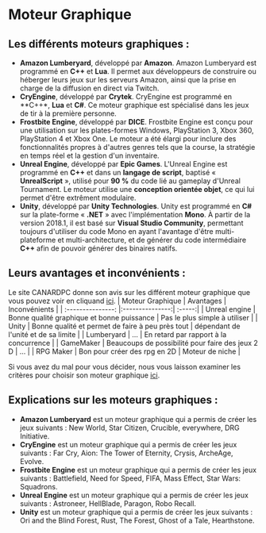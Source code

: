 # Moteur Graphique 

## Les différents moteurs graphiques :
- **Amazon Lumberyard**, développé par **Amazon**.
Amazon Lumberyard est programmé en **C++** et **Lua**. Il permet aux développeurs de construire ou héberger leurs jeux sur les serveurs Amazon, ainsi que la prise en charge de la diffusion en direct via Twitch.
- **CryEngine**, développé par **Crytek**.
CryEngine est programmé en **C++*, **Lua** et **C#**. Ce moteur graphique est spécialisé dans les jeux de tir à la première personne.
- **Frostbite Engine**, développé par **DICE**.
Frostbite Engine est conçu pour une utilisation sur les plates-formes Windows, PlayStation 3, Xbox 360, PlayStation 4 et Xbox One. Le moteur a été élargi pour inclure des fonctionnalités propres à d'autres genres tels que la course, la stratégie en temps réel et la gestion d'un inventaire.
- **Unreal Engine**, développé par **Epic Games**.
L'Unreal Engine est programmé en **C++** et dans un **langage de script**, baptisé « **UnrealScript** », utilisé pour **90 %** du code lié au gameplay d'Unreal Tournament. Le moteur utilise une **conception orientée objet**, ce qui lui permet d'être extrêment modulaire.
- **Unity**, développé par **Unity Technologies**.
Unity est programmé en **C#** sur la plate-forme « **.NET** » avec l'implémentation **Mono**. À partir de la version 2018.1, il est basé sur **Visual Studio Community**, permettant toujours d'utiliser du code Mono en ayant l'avantage d'être multi-plateforme et multi-architecture, et de générer du code intermédiaire **C++** afin de pouvoir générer des binaires natifs.

## Leurs avantages et inconvénients :
Le site CANARDPC donne son avis sur les différent moteur graphique que vous pouvez voir en cliquand [ici](https://www.canardpc.com/hs22/unreal-engine).
| Moteur Graphique | Avantages | Inconvénients |
| :---------------: |:---------------:| :-----:|
| Unreal engine | Bonne qualité graphique et bonne puissance | Pas le plus simple à utiliser |
| Unity | Bonne qualité et permet de faire à peu près tout | dépendant de l'unité et de sa limite |
| Lumberyard | ... | En retard par rapport à la concurrence |
| GameMaker | Beaucoups de possibilité pour faire des jeux 2 D | ... |
| RPG Maker | Bon pour créer des rpg en 2D | Moteur de niche |

Si vous avez du mal pour vous décider, nous vous laisson examiner les critères pour choisir son moteur graphique [ici](https://videogamecreation.fr/choisir-le-meilleur-moteur-de-jeu/).

## Explications sur les moteurs graphiques :
- **Amazon Lumberyard** est un moteur graphique qui a permis de créer les jeux suivants : New World, Star Citizen, Crucible, everywhere, DRG Initiative.
- **CryEngine** est un moteur graphique qui a permis de créer les jeux suivants : Far Cry, Aion: The Tower of Eternity, Crysis, ArcheAge, Evolve.
- **Frostbite Engine** est un moteur graphique qui a permis de créer les jeux suivants : Battlefield, Need for Speed, FIFA, Mass Effect, Star Wars: Squadrons.
- **Unreal Engine** est un moteur graphique qui a permis de créer les jeux suivants : Astroneer, HellBlade, Paragon, Robo Recall.
- **Unity** est un moteur graphique qui a permis de créer les jeux suivants : Ori and the Blind Forest, Rust, The Forest, Ghost of a Tale, Hearthstone. 